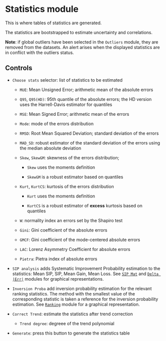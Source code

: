 # __Statistics__ module

This is where tables of statistics are generated.

The statistics are bootstrapped to estimate uncertainty and
correlations.

__Note__: if global outliers have been selected in 
the `Outliers` module, they are removed from the datasets.
An alert arises when the displayed statistics are in
conflict with the outliers status.

## Controls

* `Choose stats` selector: list of statistics to be estimated

    + `MUE`: Mean Unsigned Error; arithmetic mean of the absolute errors
    
    + `Q95`, `Q95(HD)`: 95th quantile of the absolute errors; the
    HD version uses the Harrell-Davis estimator for quantiles
    
    + `MSE`: Mean Signed Error; arithmetic mean of the errors
    
    + `Mode`: mode of the errors distribution
    
    + `RMSD`: Root Mean Squared Deviation; standard deviation of the errors
    
    + `MAD_SD`: robust estimator of the standard deviation of the errors
    using the median absolute deviation
    
    + `Skew`, `SkewGM`: skewness of the errors distribution; 
        
        - `Skew` uses the moments definition
        
        - `SkewGM` is a robust estimator based on quantiles
    
    + `Kurt`, `KurtCS`: kurtosis of the errors distribution
    
        - `Kurt` uses the moments definition
        
        - `KurtCS` is a robust estimator of __excess__ kurtosis
        based on quantiles

    + `W`: normality index an errors set by the Shapiro test
    
    + `Gini`: Gini coefficient of the absolute errors
    
    + `GMCF`: Gini coefficient of the mode-centered absolute errors
    
    + `LAC`: Lorenz Asymmetry Coefficient for absolute errors
    
    + `Pietra`: Pietra index of absolute errors

* `SIP analysis` adds Systematic Improvement Probability estimation
to the statistics: Mean SIP, SIP, Mean Gain, Mean Loss. 
See <a href = "11-sipmat.html">`SIP Mat`</A> and 
<a href = "12-deltaerr.html">`Delta |Err|`</A> modules for
graphical representations.

* `Inversion Proba` add inversion probability estimation for the
relevant ranking statistics. The method with the smallest value of
the corresponding statistic is taken a reference for the inversion 
probability estimation.
See <a href = "10-ranking.html">`Ranking`</A> module for
a graphical representation.

* `Correct Trend`: estimate the statistics after trend correction

    + `Trend degree`: degreee of the trend polynomial


* `Generate`: press this button to generate the statistics table
